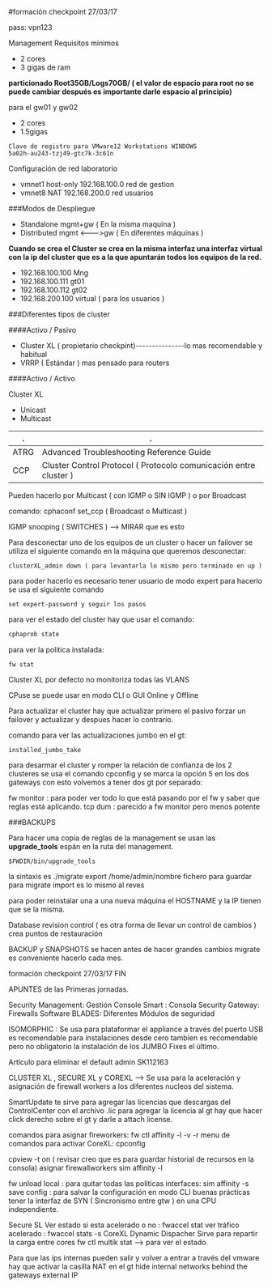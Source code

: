 #formación checkpoint 27/03/17

pass: vpn123

Management Requisitos minimos

* 2 cores
* 3 gigas de ram

**particionado Root35GB/Logs70GB/ ( el valor de espacio para root no se puede cambiar después es importante darle espacio al principio)**

para el gw01 y gw02

* 2 cores
* 1.5gigas

```
Clave de registro para VMware12 Workstations WINDOWS
5a02h-au243-tzj49-gtc7k-3c61n
```
Configuración de red laboratorio

- vmnet1 host-only    192.168.100.0        red de gestion
- vmnet8 NAT        192.168.200.0        red usuarios

###Modos de Despliegue

- Standalone 
mgmt+gw ( En la misma maquina )
- Distributed
mgmt <--->gw ( En diferentes máquinas )

**Cuando se crea el Cluster se crea en la misma interfaz una interfaz virtual con la ip del cluster que es a la que apuntarán todos los equipos de la red.**

- 192.168.100.100 Mng
- 192.168.100.111 gt01
- 192.168.100.112 gt02
- 192.168.200.100 virtual ( para los usuarios )

###Diferentes tipos de cluster

####Activo / Pasivo

- Cluster XL ( propietario checkpint)---------------lo mas recomendable y habitual
- VRRP        ( Estándar ) mas pensado para routers

####Activo / Activo

Cluster XL
- Unicast
- Multicast

.|.
---|---
|ATRG |Advanced Troubleshooting Reference Guide|
CCP| Cluster Control Protocol ( Protocolo comunicación entre cluster )
Pueden hacerlo por Multicast ( con IGMP o SIN IGMP ) o por Broadcast

comando: cphaconf set_ccp ( Broadcast o Multicast )

IGMP snooping ( SWITCHES ) --> MIRAR que es esto

Para desconectar uno de los equipos de un cluster o hacer un failover se utiliza el siguiente comando en la máquina que queremos desconectar:

```
clusterXL_admin down ( para levantarla lo mismo pero terminado en up )
```
para poder hacerlo es necesario tener usuario de modo expert para hacerlo se usa el siguiente comando

```
set expert-password y seguir los pasos 
```
para ver el estado del cluster hay que usar el comando:

```bash
cphaprob state
```
para ver la politica instalada: 

```
fw stat
```
Cluster XL por defecto no monitoriza todas las VLANS

CPuse se puede usar en modo CLI o GUI Online y Offline

Para actualizar el cluster hay que actualizar primero el pasivo forzar un failover y actualizar y despues hacer lo contrario.

comando para ver las actualizaciones jumbo en el gt: 

```
installed_jumbo_take
```
para desarmar el cluster y romper la relación de confianza de los 2 clusteres se usa el comando cpconfig y se marca la opción 5 en los dos gateways con esto volvemos a tener dos gt por separado:

fw monitor : para poder ver todo lo que está pasando por el fw y saber que reglas está aplicando.
tcp dum : parecido a fw monitor pero menos potente

###BACKUPS

Para hacer una copia de reglas de la management se usan las **upgrade_tools**
espán en la ruta del management. 

```
$FWDIR/bin/upgrade_tools
```

la sintaxis es ./migrate export /home/admin/nombre fichero para guardar
para migrate import es lo mismo al reves

para poder reinstalar una a una nueva máquina el HOSTNAME y la IP tienen que se la misma.

Database revision control ( es otra forma de llevar un control de cambios ) crea puntos de restauración

BACKUP y SNAPSHOTS se hacen antes de hacer grandes cambios migrate es conveniente hacerlo cada mes.
 
formación checkpoint 27/03/17 FIN

APUNTES de las Primeras jornadas.

Security Management: Gestión 
Console Smart : Consola
Security Gateway: Firewalls
Software BLADES: Diferentes Módulos de seguridad

ISOMORPHIC : Se usa para plataformar el appliance a través del puerto USB es recomendable para instalaciones desde cero tambien es recomendable pero no obligatorio la instalación de los JUMBO Fixes el último.

Artículo para eliminar el default admin SK112163

CLUSTER XL , SECURE XL y COREXL --> Se usa para la aceleración y asignación de firewall workers a los diferentes nucleos del sistema.

SmartUpdate te sirve para agregar las licencias que descargas del ControlCenter con el archivo .lic
para agregar la licencia al gt hay que hacer click derecho sobre el gt y darle a attach license.

comandos para asignar fireworkers: fw ctl affinity -l -v -r 
menu de comandos para activar CoreXL: cpconfig

cpview -t on ( revisar creo que es para guardar historial de recursos en la consola)
asignar firewallworkers sim affinity -l

fw unload local : para quitar todas las políticas
interfaces: sim affinity -s
save config : para salvar la configuración en modo CLI
buenas prácticas tener la interfaz de SYN ( Sincronismo entre gtw ) en una CPU independiente.

Secure SL 
Ver estado si esta acelerado o no : fwaccel stat
ver tráfico acelerado : fwaccel stats -s
CoreXL Dynamic Dispacher
Sirve para repartir la carga entre cores 
fw ctl multik stat --> para ver el estado.

Para que las ips internas pueden salir y volver a entrar a través del vmware hay que activar la casilla NAT en el gt 
hide internal networks behind the gateways external IP
